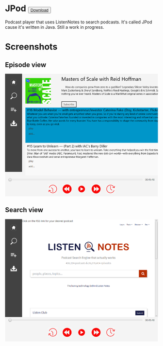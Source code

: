 # JPod <button name="button"><a href="https://github.com/Datron/JPod/releases/download/0.1/JPod-0.1-ALPHA-jfx.jar">Download</a></button>

Podcast player that uses ListenNotes to search podcasts. It's called JPod cause it's written in Java.
Still a work in progress.

# Screenshots

## Episode view
![PodCast](screenshots/pod.png)

## Search view
![Search](screenshots/search.png)
